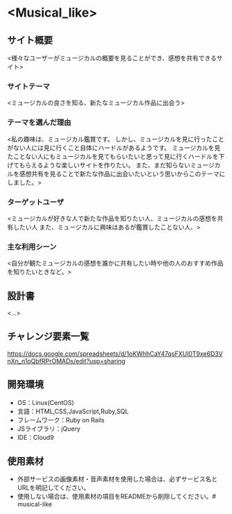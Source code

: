 # <Musical_like>

## サイト概要
<様々なユーザーがミュージカルの概要を見ることができ、感想を共有できるサイト>

### サイトテーマ
<ミュージカルの良さを知る、新たなミュージカル作品に出会う>

### テーマを選んだ理由
<私の趣味は、ミュージカル鑑賞です。
しかし、ミュージカルを見に行ったことがない人には見に行くこと自体にハードルがあるようです。
ミュージカルを見たことない人にもミュージカルを見てもらいたいと思って見に行くハードルを下げてもらえるような楽しいサイトを作りたい。
また、まだ知らないミュージカルを感想共有を見ることで新たな作品に出会いたいという思いからこのテーマにしました。>

### ターゲットユーザ
<ミュージカルが好きな人で新たな作品を知りたい人、ミュージカルの感想を共有したい人
また、ミュージカルに興味はあるが鑑賞したことない人、>

### 主な利用シーン
<自分が観たミュージカルの感想を誰かに共有したい時や他の人のおすすめ作品を知りたいときなど。>

## 設計書
<...>

## チャレンジ要素一覧
<https://docs.google.com/spreadsheets/d/1oKWhhCaY47qsFXUl0T9xe6D3VnXn_n1oQbfRPrOMADs/edit?usp=sharing>

## 開発環境
- OS：Linux(CentOS)
- 言語：HTML,CSS,JavaScript,Ruby,SQL
- フレームワーク：Ruby on Rails
- JSライブラリ：jQuery
- IDE：Cloud9

## 使用素材
- 外部サービスの画像素材・音声素材を使用した場合は、必ずサービス名とURLを明記してください。
- 使用しない場合は、使用素材の項目をREADMEから削除してください。# musical-like
